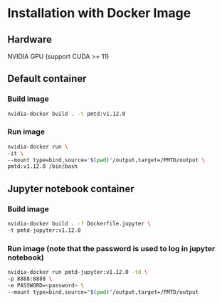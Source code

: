 # Installation with Docker Image

## Hardware

NVIDIA GPU (support CUDA >= 11)

## Default container

### Build image  
```bash
nvidia-docker build . -t pmtd:v1.12.0
```

### Run image
```bash
nvidia-docker run \
-it \
--mount type=bind,source="$(pwd)"/output,target=/PMTD/output \
pmtd:v1.12.0 /bin/bash
```

## Jupyter notebook container

### Build image
```bash
nvidia-docker build . -f Dockerfile.jupyter \
-t pmtd-jupyter:v1.12.0
```

### Run image (note that the password is used to log in jupyter notebook)
```bash
nvidia-docker run pmtd-jupyter:v1.12.0 -td \
-p 8888:8888 \
-e PASSWORD=<password> \
--mount type=bind,source="$(pwd)"/output,target=/PMTD/output
```